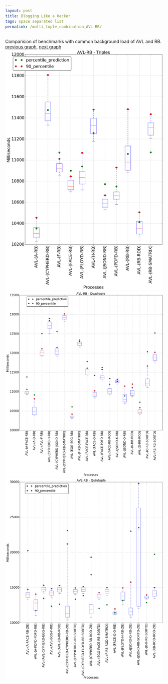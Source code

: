```yaml
---
layout: post
title: Blogging Like a Hacker
tags: space separated list
permalink: /multi_tuple_combination_AVL-RB/
---
```


Comparision of benchmarks with common background load of AVL and RB.
[previous graph](../multi_tuple_combination_AVL-PDFD/), [next graph](../multi_tuple_combination_AVL-ROD/)
![graph figure](./images/triple/AVL/AVL-RB_box.png)![graph figure](./images/quadruple/AVL/AVL-RB_box.png)![graph figure](./images/quintuple/AVL/AVL-RB_box.png)
